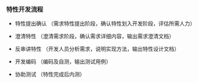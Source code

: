 ### 特性开发流程

* 特性提出确认  （需求特性提出阶段，确认特性划入开发阶段，评估所需人力）

* 澄清特性      （澄清需求阶段，确认需求详细内容，输出需求澄清文档）

* 反串讲特性    （开发人员分析需求，说明实现方法，输出特性设计文档）

* 开发编码      （编码及自测，输出测试用例）

* 协助测试      （特性完成后内测）